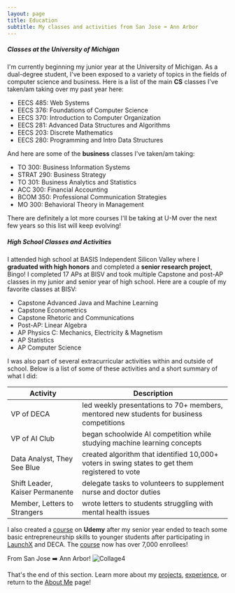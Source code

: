```yaml
---
layout: page
title: Education
subtitle: My classes and activities from San Jose ➡️ Ann Arbor
---
```



##### Classes at the University of Michigan

I'm currently beginning my junior year at the University of Michigan. As a dual-degree student, I've been exposed to a variety of topics in the fields of computer science and business. Here is a list of the main **CS** classes I've taken/am taking over my past year here:
- EECS 485: Web Systems
- EECS 376: Foundations of Computer Science
- EECS 370: Introduction to Computer Organization
- EECS 281: Advanced Data Structures and Algorithms
- EECS 203: Discrete Mathematics
- EECS 280: Programming and Intro Data Structures

And here are some of the **business** classes I've taken/am taking:
- TO 300: Business Information Systems
- STRAT 290: Business Strategy
- TO 301: Business Analytics and Statistics
- ACC 300: Financial Accounting
- BCOM 350: Professional Communication Strategies
- MO 300: Behavioral Theory in Management

There are definitely a lot more courses I'll be taking at U-M over the next few years so this list will keep evolving!

##### High School Classes and Activities

I attended high school at BASIS Independent Silicon Valley where I **graduated with high honors** and completed a **senior research project**, Bingo! I completed 17 APs at BISV and took multiple Capstone and post-AP classes in my junior and senior year of high school. Here are a couple of my favorite classes at BISV:
- Capstone Advanced Java and Machine Learning
- Capstone Econometrics
- Capstone Rhetoric and Communications
- Post-AP: Linear Algebra
- AP Physics C: Mechanics, Electricity & Magnetism
- AP Statistics
- AP Computer Science

I was also part of several extracurricular activities within and outside of school. Below is a list of some of these activities and a short summary of what I did:

| Activity | Description | 
| --------------- | --------------- |
| VP of DECA | led weekly presentations to 70+ members, mentored new students for business competitions | 
| VP of AI Club | began schoolwide AI competition while studying machine learning concepts | 
| Data Analyst, They See Blue | created algorithm that identified 10,000+ voters in swing states to get them registered to vote |
| Shift Leader, Kaiser Permanente | delegate tasks to volunteers to supplement nurse and doctor duties |
| Member, Letters to Strangers | wrote letters to students struggling with mental health issues |

I also created a [course](https://www.udemy.com/course/introduction-to-entrepreneurship-tsi/learn/lecture/24172512#overview) on **Udemy** after my senior year ended to teach some basic entrepreneurship skills to younger students after participating in [LaunchX](https://launchx.com/) and DECA. The [course](https://www.udemy.com/course/introduction-to-entrepreneurship-tsi/learn/lecture/24584532#overview) now has over 7,000 enrollees!

From San Jose ➡️ Ann Arbor!
![Collage4](https://ronithgan.github.io/collage4.png)

That's the end of this section. Learn more about my [projects](https://ronithgan.github.io/projects/), [experience](https://ronithgan.github.io/experience/), or return to the [About Me](https://ronithgan.github.io/aboutme/) page!
